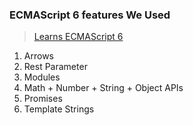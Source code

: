 ### ECMAScript 6 features We Used
>  [Learns ECMAScript 6](https://babeljs.io/docs/learn-es6/)

1. Arrows
2. Rest Parameter
3. Modules
4. Math + Number + String + Object APIs
5. Promises
6. Template Strings
